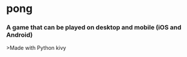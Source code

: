 # pong
<h3>A game that can be played on desktop and mobile (iOS and Android)</h3>
<p>>Made with Python kivy</p>
